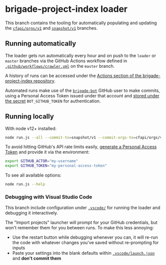 # brigade-project-index loader

This branch contains the tooling for automatically populating and updating the [`cfapi/orgs/v1`](https://github.com/codeforamerica/brigade-project-index/tree/cfapi/orgs/v1) and [`snapshot/v1`](https://github.com/codeforamerica/brigade-project-index/tree/snapshot/v1) branches.

## Running automatically

The loader gets run automatically every hour and on push to the `loader` or `master` branches via the GitHub Actions workflow defined in [`.github/workflows/crawler.yml`](https://github.com/codeforamerica/brigade-project-index/blob/master/.github/workflows/crawler.yml) on the `master` branch.

A history of runs can be accessed under the [Actions section of the brigade-project-index repository](https://github.com/codeforamerica/brigade-project-index/actions).

Automated runs make use of the [`brigade-bot`](https://github.com/brigade-bot) GitHub user to make commits, using a Personal Access Token issued under that account and [stored under the secret](https://github.com/codeforamerica/brigade-project-index/settings/secrets) `BOT_GITHUB_TOKEN` for authentication.

## Running locally

With node v12+ installed:

```bash
node run.js --all --commit-to=snapshot/v1 --commit-orgs-to=cfapi/orgs/v1
```

To avoid hitting GitHub's API rate limits easily, [generate a Personal Access Token](https://github.com/settings/tokens) and provide it via the environment:

```bash
export GITHUB_ACTOR="my-username"
export GITHUB_TOKEN="my-personal-access-token"
```

To see all available options:

```bash
node run.js --help
```

### Debugging with Visual Studio Code

This branch include configuration under [`.vscode/`](/.vscode/) for running the loader and debugging it interactively.

The "Import projects" launcher will prompt for your GitHub credentials, but won't remember them for you between runs. To make this less annoying:

- Use the restart button while debugging whenever you can, it will re-run the code with whatever changes you've saved without re-prompting for inputs
- Paste your settings into the blank defaults within [`.vscode/launch.json`](/.vscode/launch.json) and **don't commit them**
